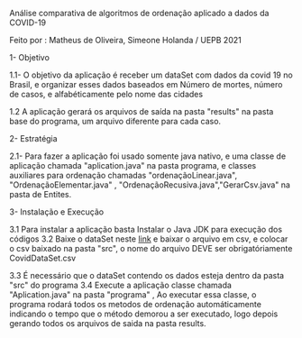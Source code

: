 Análise comparativa de algoritmos de ordenação aplicado a dados da COVID-19

Feito por : Matheus de Oliveira, Simeone Holanda / UEPB 2021


1- Objetivo

1.1- O objetivo da aplicação é receber um dataSet com dados da covid 19 no Brasil, e organizar esses dados
baseados em Número de mortes, número de casos, e alfabéticamente pelo nome das cidades

1.2 A aplicação gerará os arquivos de saída na pasta "results" na pasta base do programa, um arquivo diferente
 para cada caso.
 
 2- Estratégia
 
 2.1- Para fazer a aplicação foi usado somente java nativo, e uma classe de aplicação chamada "aplication.java" na pasta programa, e classes auxiliares para ordenação chamadas "ordenaçãoLinear.java", "OrdenaçãoElementar.java" , "OrdenaçãoRecusiva.java","GerarCsv.java" na pasta de Entites.
 
 3- Instalação e Execução
 
 3.1 Para instalar a aplicação basta Instalar o Java JDK para execução dos códigos
 3.2 Baixe o dataSet neste  [link](https://drive.google.com/file/d/1YEXmlLwzfzaVYY2zAlQvshJsOkhfz0VP/view?usp=sharing)
    e baixar o arquivo em csv, e colocar o csv baixado na pasta "src", o nome do arquivo DEVE ser obrigatóriamente CovidDataSet.csv 
     
    

3.3 É necessário que o dataSet contendo os dados esteja dentro da pasta "src" do programa
3.4 Execute a aplicação classe chamada "Aplication.java" na pasta "programa" , Ao executar essa classe, o programa rodará todos os metodos de ordenação automáticamente
     indicando o tempo que o método demorou a ser executado, logo depois gerando todos os arquivos de saida na pasta results.

